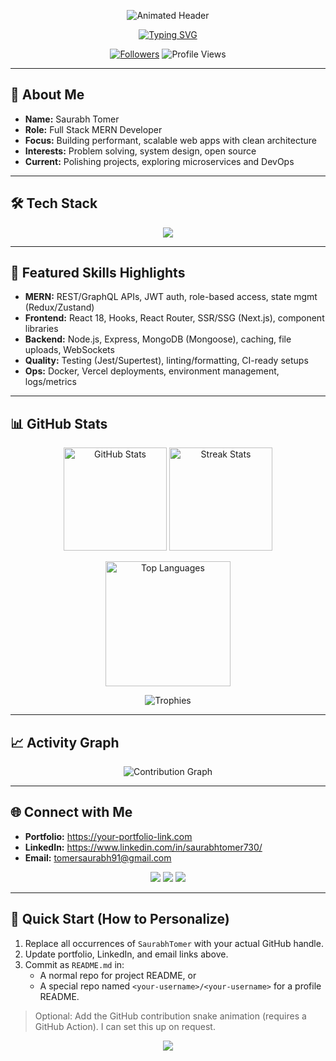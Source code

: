 <!-- Replace GITHUB_USERNAME with your actual GitHub username to enable stats links -->
<!-- Update LinkedIn, Portfolio, and Email links below -->

<p align="center">
  <img src="https://capsule-render.vercel.app/api?type=waving&color=0:00c6ff,100:0072ff&height=220&section=header&text=Saurabh%20Tomer&fontSize=52&fontAlign=50&fontAlignY=38&animation=fadeIn&desc=Full%20Stack%20MERN%20Developer%20%7C%20Problem%20Solver&descAlign=50&descAlignY=60" alt="Animated Header" />
</p>

<p align="center">
  <a href="https://git.io/typing-svg">
    <img src="https://readme-typing-svg.demolab.com?font=Fira+Code&pause=1200&color=00A3FF&center=true&vCenter=true&random=false&width=900&lines=Full+Stack+MERN+Developer;Problem+Solver+%26+DSA+Enthusiast;Clean+Code+%7C+Scalable+Systems+%7C+Ship+Fast;Open+Source+%7C+Learning+Every+Day" alt="Typing SVG" />
  </a>
</p>

<p align="center">
  <a href="https://github.com/GITHUB_USERNAME"><img src="https://img.shields.io/github/followers/GITHUB_USERNAME?label=Follow&style=for-the-badge&color=0072ff" alt="Followers"/></a>
  <img src="https://komarev.com/ghpvc/?username=GITHUB_USERNAME&style=for-the-badge&color=00c6ff" alt="Profile Views"/>
</p>

---

## 👋 About Me
- **Name:** Saurabh Tomer
- **Role:** Full Stack MERN Developer
- **Focus:** Building performant, scalable web apps with clean architecture
- **Interests:** Problem solving, system design, open source
- **Current:** Polishing projects, exploring microservices and DevOps

---

## 🛠️ Tech Stack
<p align="center">
  <img src="https://skillicons.dev/icons?i=mongo,express,react,nodejs,ts,js,html,css,tailwind,bootstrap,redux,nextjs,vite,webpack,git,github,vercel,docker,nginx,postman,jest,graphql,linux&perline=12" />
</p>

---

## 🚀 Featured Skills Highlights
- **MERN:** REST/GraphQL APIs, JWT auth, role-based access, state mgmt (Redux/Zustand)
- **Frontend:** React 18, Hooks, React Router, SSR/SSG (Next.js), component libraries
- **Backend:** Node.js, Express, MongoDB (Mongoose), caching, file uploads, WebSockets
- **Quality:** Testing (Jest/Supertest), linting/formatting, CI-ready setups
- **Ops:** Docker, Vercel deployments, environment management, logs/metrics

---

## 📊 GitHub Stats
<p align="center">
  <img height="165" src="https://github-readme-stats.vercel.app/api?username=SaurabhTomer&show_icons=true&theme=tokyonight&hide_border=true&rank_icon=percentile" alt="GitHub Stats"/>
  <img height="165" src="https://github-readme-streak-stats.herokuapp.com?user=SaurabhTomer&theme=tokyonight&hide_border=true" alt="Streak Stats"/>
</p>

<p align="center">
  <img height="200" src="https://github-readme-stats.vercel.app/api/top-langs/?username=SaurabhTomer&layout=compact&theme=tokyonight&hide_border=true" alt="Top Languages"/>
</p>

<p align="center">
  <img src="https://github-profile-trophy.vercel.app/?username=SaurabhTomer&theme=onedark&no-frame=true&column=7" alt="Trophies"/>
</p>

---

## 📈 Activity Graph
<p align="center">
  <img src="https://github-readme-activity-graph.vercel.app/graph?username=SaurabhTomer&theme=tokyo-night&hide_border=true" alt="Contribution Graph"/>
</p>

---

## 🌐 Connect with Me
- **Portfolio:** https://your-portfolio-link.com
- **LinkedIn:** https://www.linkedin.com/in/saurabhtomer730/
- **Email:** tomersaurabh91@gmail.com

<p align="center">
  <a href="mailto:tomersaurabh91@gmail.com"><img src="https://img.shields.io/badge/Email-Contact-0072ff?style=for-the-badge&logo=gmail&logoColor=white"/></a>
  <a href="https://www.linkedin.com/in/saurabhtomer730/"><img src="https://img.shields.io/badge/LinkedIn-Connect-0A66C2?style=for-the-badge&logo=linkedin&logoColor=white"/></a>
  <a href="https://github.com/SaurabhTomer"><img src="https://img.shields.io/badge/GitHub-GITHUB__USERNAME-161b22?style=for-the-badge&logo=github"/></a>
</p>

---

## 🧭 Quick Start (How to Personalize)
1. Replace all occurrences of `SaurabhTomer` with your actual GitHub handle.
2. Update portfolio, LinkedIn, and email links above.
3. Commit as `README.md` in:
   - A normal repo for project README, or
   - A special repo named `<your-username>/<your-username>` for a profile README.

> Optional: Add the GitHub contribution snake animation (requires a GitHub Action). I can set this up on request.

<p align="center">
  <img src="https://capsule-render.vercel.app/api?type=waving&color=0:0072ff,100:00c6ff&height=140&section=footer" />
</p>
